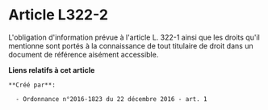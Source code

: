 # Article L322-2

L'obligation d'information prévue à l'article L. 322-1 ainsi que les droits qu'il mentionne sont portés à la connaissance de
tout titulaire de droit dans un document de référence aisément accessible.

**Liens relatifs à cet article**

	**Créé par**:

	  - Ordonnance n°2016-1823 du 22 décembre 2016 - art. 1
